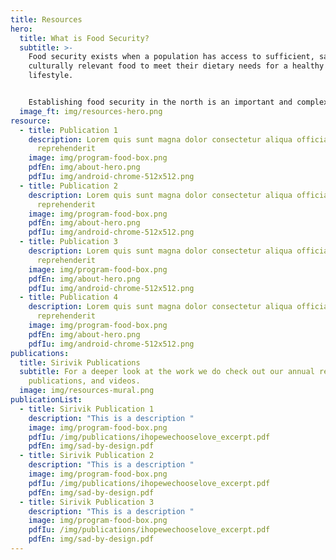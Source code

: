 ```yaml
---
title: Resources
hero:
  title: What is Food Security?
  subtitle: >-
    Food security exists when a population has access to sufficient, safe and
    culturally relevant food to meet their dietary needs for a healthy
    lifestyle.


    Establishing food security in the north is an important and complex task.  We compiled several documents on the topic so you can learn more.
  image_ft: img/resources-hero.png
resource:
  - title: Publication 1
    description: Lorem quis sunt magna dolor consectetur aliqua officia laborum
      reprehenderit
    image: img/program-food-box.png
    pdfEn: img/about-hero.png
    pdfIu: img/android-chrome-512x512.png
  - title: Publication 2
    description: Lorem quis sunt magna dolor consectetur aliqua officia laborum
      reprehenderit
    image: img/program-food-box.png
    pdfEn: img/about-hero.png
    pdfIu: img/android-chrome-512x512.png
  - title: Publication 3
    description: Lorem quis sunt magna dolor consectetur aliqua officia laborum
      reprehenderit
    image: img/program-food-box.png
    pdfEn: img/about-hero.png
    pdfIu: img/android-chrome-512x512.png
  - title: Publication 4
    description: Lorem quis sunt magna dolor consectetur aliqua officia laborum
      reprehenderit
    image: img/program-food-box.png
    pdfEn: img/about-hero.png
    pdfIu: img/android-chrome-512x512.png
publications:
  title: Sirivik Publications
  subtitle: For a deeper look at the work we do check out our annual reports,
    publications, and videos.
  image: img/resources-mural.png
publicationList:
  - title: Sirivik Publication 1
    description: "This is a description "
    image: img/program-food-box.png
    pdfIu: /img/publications/ihopewechooselove_excerpt.pdf
    pdfEn: img/sad-by-design.pdf
  - title: Sirivik Publication 2
    description: "This is a description "
    image: img/program-food-box.png
    pdfIu: /img/publications/ihopewechooselove_excerpt.pdf
    pdfEn: img/sad-by-design.pdf
  - title: Sirivik Publication 3
    description: "This is a description "
    image: img/program-food-box.png
    pdfIu: /img/publications/ihopewechooselove_excerpt.pdf
    pdfEn: img/sad-by-design.pdf
---
```

